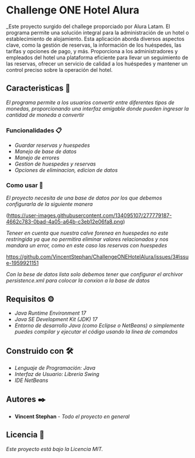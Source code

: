 # Challenge ONE Hotel Alura


_Este proyecto surgido del challege proporciado por Alura Latam. El programa permite una solución integral para la administración de un hotel o establecimiento de alojamiento. Esta aplicación aborda diversos aspectos clave, como la gestión de reservas, la información de los huéspedes, las tarifas y opciones de pago, y más. Proporciona a los administradores y empleados del hotel una plataforma eficiente para llevar un seguimiento de las reservas, ofrecer un servicio de calidad a los huéspedes y mantener un control preciso sobre la operación del hotel.

## Caracteristicas 🚀


_El programa permite a los usuarios convertir entre diferentes tipos de monedas, proporcionando una interfaz amigable donde pueden ingresar la cantidad de moneda a convertir_




### Funcionalidades 📋

* _Guardar reservas y huespedes_
* _Manejo de base de datos_
* _Manejo de errores_
* _Gestion de huespedes y reservas_
* _Opciones de eliminacion, edicion de datos_



### Como usar 🔧

_El proyecto necesita de una base de datos por los que debemos configurarla de la siguiente manera_

(https://user-images.githubusercontent.com/134095107/277779187-4662c783-0bad-4a05-a64b-c3eb12e06fa8.png)

_Teneer en cuenta que nuestra calve forenea en huespedes no este restringida ya que no permitira eliminar valores relacionados y nos mandara un error, como en este caso las reservas con huespedes_

https://github.com/VincentStephan/ChallengeONEHotelAlura/issues/3#issue-1959921151

_Con la bese de datos lista solo debemos tener que configurar el archivor persistence.xml para colocar la conxion a la base de datos_


## Requisitos ⚙️

* _Java Runtime Environment 17_
* _Java SE Development Kit (JDK) 17_
* _Entorno de desarrollo Java (como Eclipse o NetBeans) o simplemente puedes compilar y ejecutar el código usando la línea de comandos_

## Construido con 🛠️


* _Lenguaje de Programación: Java_
* _Interfaz de Usuario: Librería Swing_
* _IDE NetBeans_


## Autores ✒️


* **Vincent Stephan** - *Todo el proyecto en general* 



## Licencia 📄

_Este proyecto está bajo la Licencia MIT._



